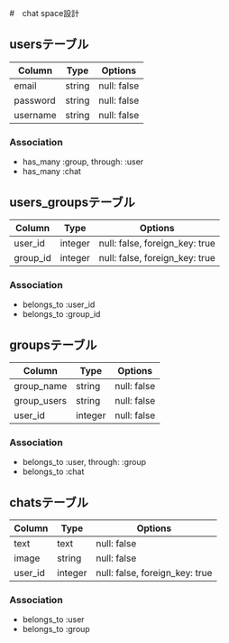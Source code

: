 #　chat space設計

## usersテーブル
|Column|Type|Options|
|------|----|-------|
|email|string|null: false|
|password|string|null: false|
|username|string|null: false|
### Association
- has_many :group,  through:  :user
- has_many :chat

## users_groupsテーブル
|Column|Type|Options|
|------|----|-------|
|user_id|integer|null: false, foreign_key: true|
|group_id|integer|null: false, foreign_key: true|
### Association
- belongs_to :user_id
- belongs_to :group_id

## groupsテーブル
|Column|Type|Options|
|------|----|-------|
|group_name|string|null: false|
|group_users|string|null: false|
|user_id|integer|null: false|
### Association
- belongs_to :user,  through:  :group
- belongs_to :chat


## chatsテーブル
|Column|Type|Options|
|------|----|-------|
|text|text|null: false|
|image|string|null: false|
|user_id|integer|null: false, foreign_key: true|
### Association
- belongs_to :user
- belongs_to :group




